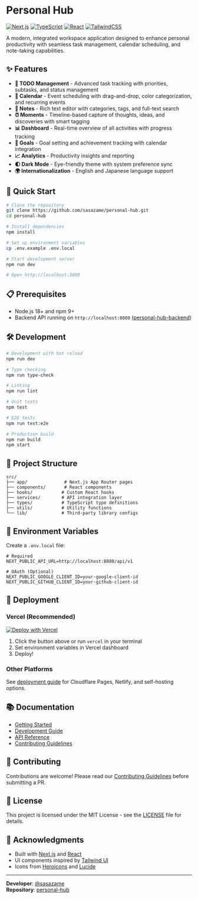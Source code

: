 # Personal Hub

[![Next.js](https://img.shields.io/badge/Next.js-15.3-black?logo=next.js)](https://nextjs.org/)
[![TypeScript](https://img.shields.io/badge/TypeScript-5.7-blue?logo=typescript)](https://www.typescriptlang.org/)
[![React](https://img.shields.io/badge/React-19.0-61dafb?logo=react)](https://react.dev/)
[![TailwindCSS](https://img.shields.io/badge/Tailwind-4.0-38bdf8?logo=tailwind-css)](https://tailwindcss.com/)

A modern, integrated workspace application designed to enhance personal productivity with seamless task management, calendar scheduling, and note-taking capabilities.

## ✨ Features

- **📝 TODO Management** - Advanced task tracking with priorities, subtasks, and status management
- **📅 Calendar** - Event scheduling with drag-and-drop, color categorization, and recurring events
- **📒 Notes** - Rich text editor with categories, tags, and full-text search
- **⏰ Moments** - Timeline-based capture of thoughts, ideas, and discoveries with smart tagging
- **📊 Dashboard** - Real-time overview of all activities with progress tracking
- **🎯 Goals** - Goal setting and achievement tracking with calendar integration
- **📈 Analytics** - Productivity insights and reporting
- **🌓 Dark Mode** - Eye-friendly theme with system preference sync
- **🌍 Internationalization** - English and Japanese language support

## 🚀 Quick Start

```bash
# Clone the repository
git clone https://github.com/sasazame/personal-hub.git
cd personal-hub

# Install dependencies
npm install

# Set up environment variables
cp .env.example .env.local

# Start development server
npm run dev

# Open http://localhost:3000
```

## 📋 Prerequisites

- Node.js 18+ and npm 9+
- Backend API running on `http://localhost:8080` ([personal-hub-backend](https://github.com/sasazame/personal-hub-backend))

## 🛠️ Development

```bash
# Development with hot reload
npm run dev

# Type checking
npm run type-check

# Linting
npm run lint

# Unit tests
npm test

# E2E tests
npm run test:e2e

# Production build
npm run build
npm start
```

## 📁 Project Structure

```
src/
├── app/              # Next.js App Router pages
├── components/       # React components
├── hooks/           # Custom React hooks
├── services/        # API integration layer
├── types/           # TypeScript type definitions
├── utils/           # Utility functions
└── lib/             # Third-party library configs
```

## 🔐 Environment Variables

Create a `.env.local` file:

```env
# Required
NEXT_PUBLIC_API_URL=http://localhost:8080/api/v1

# OAuth (Optional)
NEXT_PUBLIC_GOOGLE_CLIENT_ID=your-google-client-id
NEXT_PUBLIC_GITHUB_CLIENT_ID=your-github-client-id
```

## 🚢 Deployment

### Vercel (Recommended)

[![Deploy with Vercel](https://vercel.com/button)](https://vercel.com/new/clone?repository-url=https://github.com/sasazame/personal-hub)

1. Click the button above or run `vercel` in your terminal
2. Set environment variables in Vercel dashboard
3. Deploy!

### Other Platforms

See [deployment guide](./docs/deployment/README.md) for Cloudflare Pages, Netlify, and self-hosting options.

## 📚 Documentation

- [Getting Started](./docs/getting-started/README.md)
- [Development Guide](./docs/development/README.md)
- [API Reference](./docs/api/README.md)
- [Contributing Guidelines](./CONTRIBUTING.md)

## 🤝 Contributing

Contributions are welcome! Please read our [Contributing Guidelines](./CONTRIBUTING.md) before submitting a PR.

## 📄 License

This project is licensed under the MIT License - see the [LICENSE](./LICENSE) file for details.

## 🙏 Acknowledgments

- Built with [Next.js](https://nextjs.org/) and [React](https://react.dev/)
- UI components inspired by [Tailwind UI](https://tailwindui.com/)
- Icons from [Heroicons](https://heroicons.com/) and [Lucide](https://lucide.dev/)

---

**Developer**: [@sasazame](https://github.com/sasazame)  
**Repository**: [personal-hub](https://github.com/sasazame/personal-hub)